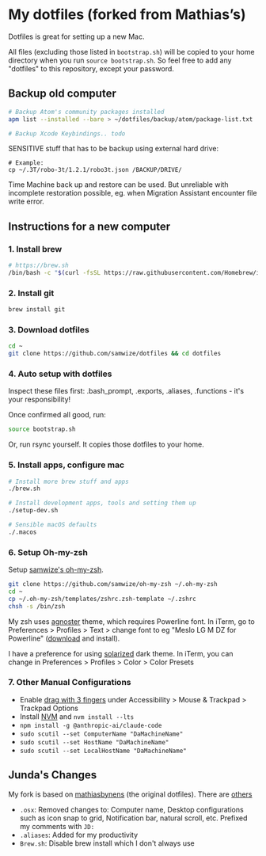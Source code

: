 # My dotfiles (forked from Mathias’s)

Dotfiles is great for setting up a new Mac.

All files (excluding those listed in `bootstrap.sh`) will be copied to your home directory when you run `source bootstrap.sh`. So feel free to add any "dotfiles" to this repository, except your password.

## Backup old computer

```bash
# Backup Atom's community packages installed
apm list --installed --bare > ~/dotfiles/backup/atom/package-list.txt

# Backup Xcode Keybindings.. todo
```

SENSITIVE stuff that has to be backup using external hard drive:

    # Example:
    cp ~/.3T/robo-3t/1.2.1/robo3t.json /BACKUP/DRIVE/

Time Machine back up and restore can be used. But unreliable with incomplete restoration possible, eg. when Migration Assistant encounter file write error.

## Instructions for a new computer

### 1. Install brew

```bash
# https://brew.sh
/bin/bash -c "$(curl -fsSL https://raw.githubusercontent.com/Homebrew/install/HEAD/install.sh)"
```

### 2. Install git

```bash
brew install git
```

### 3. Download dotfiles

```bash
cd ~
git clone https://github.com/samwize/dotfiles && cd dotfiles
```

### 4. Auto setup with dotfiles

Inspect these files first: .bash_prompt, .exports, .aliases, .functions - it's your responsibility!

Once confirmed all good, run:

```bash
source bootstrap.sh
```

Or, run rsync yourself. It copies those dotfiles to your home.

### 5. Install apps, configure mac

```bash
# Install more brew stuff and apps
./brew.sh

# Install development apps, tools and setting them up
./setup-dev.sh

# Sensible macOS defaults
./.macos
```

### 6. Setup Oh-my-zsh

Setup [samwize's oh-my-zsh](https://github.com/samwize/oh-my-zsh).

```bash
git clone https://github.com/samwize/oh-my-zsh ~/.oh-my-zsh
cd ~
cp ~/.oh-my-zsh/templates/zshrc.zsh-template ~/.zshrc
chsh -s /bin/zsh
```

My zsh uses [agnoster](https://github.com/agnoster/agnoster-zsh-theme) theme, which requires Powerline font. In iTerm, go to Preferences > Profiles > Text > change font to eg "Meslo LG M DZ for Powerline" ([download](https://github.com/powerline/fonts/blob/master/Meslo%20Dotted/Meslo%20LG%20M%20DZ%20Regular%20for%20Powerline.ttf) and install).

I have a preference for using [solarized](https://github.com/altercation/solarized) dark theme. In iTerm, you can change in Preferences > Profiles > Color > Color Presets

### 7. Other Manual Configurations

- Enable [drag with 3 fingers](https://support.apple.com/en-sg/HT204609) under Accessibility > Mouse & Trackpad > Trackpad Options
- Install [NVM](https://github.com/nvm-sh/nvm) and `nvm install --lts`
- `npm install -g @anthropic-ai/claude-code`
- `sudo scutil --set ComputerName "DaMachineName"`
- `sudo scutil --set HostName "DaMachineName"`
- `sudo scutil --set LocalHostName "DaMachineName"`

## Junda's Changes

My fork is based on [mathiasbynens](https://github.com/mathiasbynens/dotfiles) (the original dotfiles). There are [others](http://dotfiles.github.io)

- `.osx`: Removed changes to: Computer name, Desktop configurations such as icon snap to grid, Notification bar, natural scroll, etc. Prefixed my comments with `JD:`
- `.aliases`: Added for my productivity
- `Brew.sh`: Disable brew install which I don't always use
